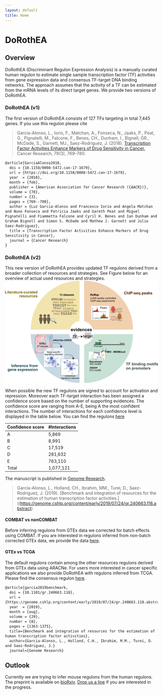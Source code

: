 ```yaml
---
layout: default
title: Home
---
```


# DoRothEA

## Overview
DoRothEA (Discriminant Regulon Expression Analysis) is a manually curated human regulon to estimate single sample transcription factor (TF) activities from gene expression data and consensus TF-target DNA binding networks. The approach assumes that the activity of a TF can be estimated from the mRNA levels of its direct target genes. We provide two versions of DoRothEA.
### DoRothEA (v1)
The first version of DoRothEA consists of 127 TFs targeting in total 7,445 genes. If you use this regulon please cite

>Garcia-Alonso, L., Iorio, F., Matchan, A., Fonseca, N., Jaaks, P., Peat, G., Pignatelli, M., Falcone, F., Benes, CH., Dunham, I., Bignell, GR., McDade, S., Garnett, MJ., Saez-Rodriguez, J. (2018). [Transcription Factor Activities Enhance Markers of Drug Sensitivity in Cancer.](http://cancerres.aacrjournals.org/content/early/2017/12/09/0008-5472.CAN-17-1679) Cancer Research, 78(3), 769–780.

```
@article{GarciaAlonso2018,
  doi = {10.1158/0008-5472.can-17-1679},
  url = {https://doi.org/10.1158/0008-5472.can-17-1679},
  year  = {2018},
  month = {feb},
  publisher = {American Association for Cancer Research ({AACR})},
  volume = {78},
  number = {3},
  pages = {769--780},
  author = {Luz Garcia-Alonso and Francesco Iorio and Angela Matchan and Nuno Fonseca and Patricia Jaaks and Gareth Peat and Miguel Pignatelli and Fiammetta Falcone and Cyril H. Benes and Ian Dunham and Graham Bignell and Simon S. McDade and Mathew J. Garnett and Julio Saez-Rodriguez},
  title = {Transcription Factor Activities Enhance Markers of Drug Sensitivity in Cancer},
  journal = {Cancer Research}
}
```
### DoRothEA (v2)
This new version of DoRothEA provides updated TF regulons derived from a broader collection of resources and strategies. See Figure below for an overview of actual used resources and strategies. 
<img src="public/Figure1a.png" width="600">

When possible the new TF regulons are signed to account for activation and repression. Moreover each TF-target interaction has been assigned a confidence score based on the number of supporting evidences. The confidence score are ranging from A-E, being A the most confident interactions. The number of interactions for each confidence level is displayed in the table below. You can find the regulons [here](https://github.com/saezlab/dorothea/tree/master/data/TFregulons/consensus/Robjects_VIPERformat/normal) 



| Confidence score  | #Interactions |
| ----------------- | ----- | 
| A                 |  5,869         |
| B                 |  8,991         |
| C                 |  17,519         | 
| D                 |  281,632        |
| E                 |  763,110       |
| Total             |  1,077,121       |

 The manuscript is published in [Genome Research](https://genome.cshlp.org/content/early/2019/07/24/gr.240663.118.abstract).

>Garcia-Alonso, L., Holland, CH., Ibrahim, MM., Turei, D., Saez-Rodriguez, J. (2019). [Benchmark and integration of resources for the estimation of human transcription factor activities.]((https://genome.cshlp.org/content/early/2019/07/24/gr.240663.118.abstract)

#### COMBAT vs nonCOMBAT
Before inferring regulons from GTEx data we corrected for batch effects using COMBAT. If you are interested in regulons inferred from non-batch corrected GTEx data, we provide the data [here](https://github.com/saezlab/dorothea/tree/master/data/TFregulons/advanced_single_evidences/Robjects_VIPERformat/inferred_ARACNe/normal_GTEx_non_batch_corrected/tissue_specific).

#### GTEx vs TCGA
The default regulons contain among the other resources regulons derived from GTEx data using ARACNe. For users more interested in cancer specific applications we also provide DoRothEA with regulons inferred from TCGA. Please find the consensus regulon [here](https://github.com/saezlab/dorothea/tree/master/data/TFregulons/consensus/Robjects_VIPERformat/pancancer).

```
@article{garcia2019benchmark,
  doi = {10.1101/gr.240663.118},
  url = {https://genome.cshlp.org/content/early/2019/07/24/gr.240663.118.abstract},
  year  = {2019},
  month = {aug},
  volume = {29},
  number = {8},
  pages = {1363-1375},
  title={Benchmark and integration of resources for the estimation of human transcription factor activities},
  author={Garcia-Alonso, L., Holland, C.H., Ibrahim, M.M., Turei, D. and Saez-Rodriguez, J.}
  journal={Genome Research}
```
## Outlook
Currently we are trying to infer mouse regulons from the human regulons. The preprint is available on [bioRxiv](https://www.biorxiv.org/content/10.1101/532739v1). [Drop us a line](mailto:cholland2408@gmail.com) if you are interested in the progress. 
